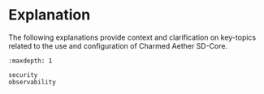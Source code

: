 # Explanation

The following explanations provide context and clarification on key-topics related to the use and configuration of Charmed Aether SD-Core.

```{toctree}
:maxdepth: 1

security
observability
```
